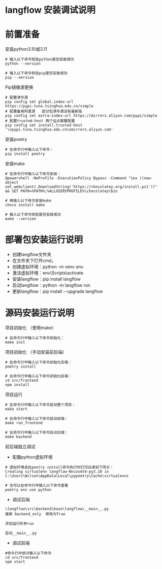 # langflow 安装调试说明

# 前置准备

安装python3.10或3.11

```shell
# 输入以下命令校验python是否安装成功
python --version

# 输入以下命令校验pip是否安装成功
pip --version
```

Pip镜像源更换

```shell
# 配置清华源
pip config set global.index-url https://pypi.tuna.tsinghua.edu.cn/simple
# 配置备用阿里源   部分包清华源没有最新版
pip config set extra-index-url https://mirrors.aliyun.com/pypi/simple
# 配置trusted-host 两个站点都要配置
pip config set install.trusted-host '\npypi.tuna.tsinghua.edu.cn\nmirrors.aliyun.com'
```

安装poetry

```shell
# 在命令行中输入以下命令：
pip install poetry
```

安装make

```shell
# 在命令行中输入以下命令安装：
@powershell -NoProfile -ExecutionPolicy Bypass -Command "iex ((new-object net.webclient).DownloadString('https://chocolatey.org/install.ps1'))" && SET PATH=%PATH%;%ALLUSERSPROFILE%\chocolatey\bin

# 再输入以下命令安装make
choco install make

# 输入以下命令校验是否安装成功
make --version
```

# 部署包安装运行说明

- 创建langflow文件夹
- 在文件夹下打开cmd，
- 创建虚拟环境：python -m venv env
- 激活虚拟环境：env\Scripts\activate
- 安装langflow：pip install langflow
- 启动langflow：python -m langflow run
- 更新langflow：pip install --upgrade langflow

# 源码安装运行说明

项目初始化 （使用make）

```shell
# 在命令行中输入以下命令初始化：
make init
```

项目初始化 （手动安装前后端）

```shell
# 在命令行中输入以下命令初始化后端：
poetry install

# 在命令行中输入以下命令初始化前端：
cd src/frontend
npm install
```

项目运行

```shell
# 在命令行中输入以下命令启动整个项目：
make start

# 在命令行中输入以下命令启动前端：
make run_frontend

# 在命令行中输入以下命令启动后端：
make backend
```

前后端独立调试

- 配置python虚拟环境

```shell
# 虚拟环境会在poetry install命令执行时打印出来如下所示：
Creating virtualenv langflow-Nncoset4-py3.10 in C:\Users\Wilson\AppData\Local\pypoetry\Cache\virtualenvs

# 也可以在命令行中输入以下命令查看
poetry env use python
```

- 调试后端

```shell
\langflow\src\backend\base\langflow\__main__.py
搜索 backend_only  修改为True

添加运行形参run

启动__main__.py
```

- 调试前端

```shell
#命令行中依次输入以下命令
cd src/frontend
npm start
```
